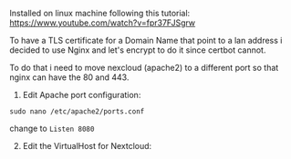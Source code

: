 
Installed on linux machine following this tutorial: https://www.youtube.com/watch?v=fpr37FJSgrw

To have a TLS certificate for a Domain Name that point to a lan address i decided to use Nginx and let's encrypt to do it since certbot cannot.

To do that i need to move nexcloud (apache2) to a different port so that nginx can have the 80 and 443.

1) Edit Apache port configuration:
```shell
sudo nano /etc/apache2/ports.conf
```

change to `Listen 8080`

2) Edit the VirtualHost for Nextcloud: